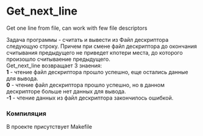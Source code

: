 # Get_next_line
Get one line from file, can work with few file descriptors

Задача программы - считать и вывести из Файл дескриптора следующую строку. Причем при смене файл дескриптора до окончания считывания предыдущего не приведет кпотери места, до которого произошло считываение предыдущего.  
Get_next_line возвращает 3 знаения:  
**1** - чтение файл дескриптора прошло успешно, еще остались данные для вывода.  
**0** - чтение файл дескриптора прошло успешно, но в данном дескрипторе больше нет данных для вывода.  
**-1** - чтение данных из файл дескриптора закончилось ошибкой.

### Компиляция
В проекте присутствует Makefile
